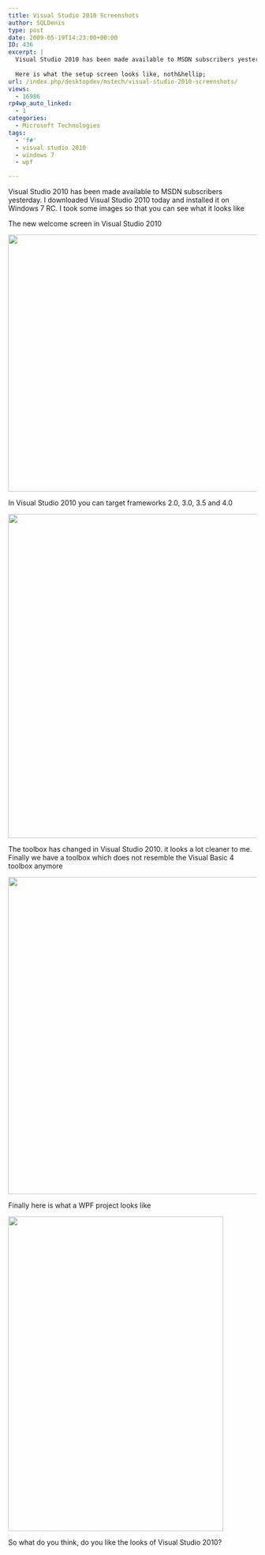 ```yaml
---
title: Visual Studio 2010 Screenshots
author: SQLDenis
type: post
date: 2009-05-19T14:23:00+00:00
ID: 436
excerpt: |
  Visual Studio 2010 has been made available to MSDN subscribers yesterday. I downloaded Visual Studio 2010 today and installed it on Windows 7 RC. I took some images so that you can see what it looks like
  
  Here is what the setup screen looks like, noth&hellip;
url: /index.php/desktopdev/mstech/visual-studio-2010-screenshots/
views:
  - 16986
rp4wp_auto_linked:
  - 1
categories:
  - Microsoft Technologies
tags:
  - 'f#'
  - visual studio 2010
  - windows 7
  - wpf

---
```

Visual Studio 2010 has been made available to MSDN subscribers yesterday. I downloaded Visual Studio 2010 today and installed it on Windows 7 RC. I took some images so that you can see what it looks like

The new welcome screen in Visual Studio 2010

<div class="image_block">
  <a href="https://lessthandot.z19.web.core.windows.net/wp-content/uploads/blogs/ITProfessionals/Denis/vs20101.png?mtime=1357606093"><img alt="" src="https://lessthandot.z19.web.core.windows.net/wp-content/uploads/blogs/ITProfessionals/Denis/vs20101.png?mtime=1357606093" width="735" height="521" /></a>
</div>

In Visual Studio 2010 you can target frameworks 2.0, 3.0, 3.5 and 4.0

<div class="image_block">
  <a href="https://lessthandot.z19.web.core.windows.net/wp-content/uploads/blogs/ITProfessionals/Denis/vs20102.png?mtime=1357606111"><img alt="" src="https://lessthandot.z19.web.core.windows.net/wp-content/uploads/blogs/ITProfessionals/Denis/vs20102.png?mtime=1357606111" width="605" height="657" /></a>
</div>

The toolbox has changed in Visual Studio 2010. it looks a lot cleaner to me. Finally we have a toolbox which does not resemble the Visual Basic 4 toolbox anymore

<div class="image_block">
  <a href="https://lessthandot.z19.web.core.windows.net/wp-content/uploads/blogs/ITProfessionals/Denis/vs20103.png?mtime=1357606121"><img alt="" src="https://lessthandot.z19.web.core.windows.net/wp-content/uploads/blogs/ITProfessionals/Denis/vs20103.png?mtime=1357606121" width="864" height="643" /></a>
</div>

Finally here is what a WPF project looks like

<div class="image_block">
  <a href="https://lessthandot.z19.web.core.windows.net/wp-content/uploads/blogs/ITProfessionals/Denis/vs20104.png?mtime=1357606132"><img alt="" src="https://lessthandot.z19.web.core.windows.net/wp-content/uploads/blogs/ITProfessionals/Denis/vs20104.png?mtime=1357606132" width="436" height="638" /></a>
</div>



So what do you think, do you like the looks of Visual Studio 2010?